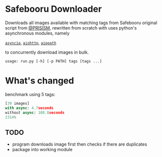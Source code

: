 # Safebooru Downloader

Downloads all images available with matching tags from Safebooru
original script from [@PRISISM](https://github.com/PRISISM/safebooru-downloader), rewritten from scratch with uses python's asynchronous modules, namely

[`asyncio`](https://docs.python.org/3/library/asyncio.html), [`aiohttp`](https://github.com/aio-libs/aiohttp), [`aiopath`](https://github.com/alexdelorenzo/aiopath)

to concurrently download images in bulk.

`usage: run.py [-h] [-p PATH] tags [tags ...]`

# What's changed

benchmark using 5 tags:

```py
[39 images]
with async: 4.7seconds
without async: 108.8seconds
2314%
```

## TODO

- program downloads image first then checks if there are duplicates
- package into working module